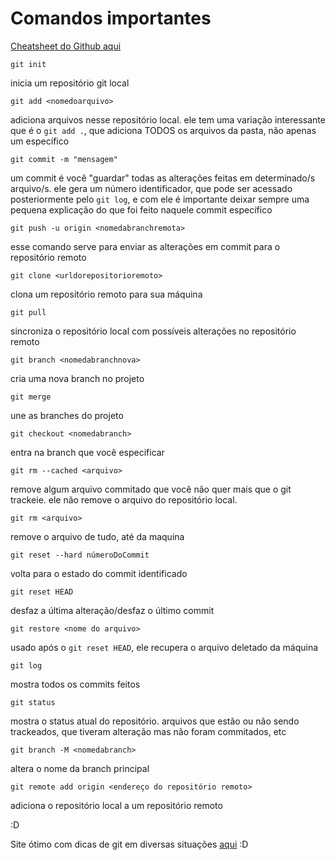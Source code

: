 # Comandos importantes

[Cheatsheet do Github aqui](https://education.github.com/git-cheat-sheet-education.pdf)

`git init`

inicia um repositório git local

`git add <nomedoarquivo>` 

adiciona arquivos nesse repositório local. ele tem uma variação interessante que é o `git add .`, que adiciona TODOS os arquivos da pasta, não apenas um específico

`git commit -m "mensagem"` 

um commit é você "guardar" todas as alterações feitas em determinado/s arquivo/s. ele gera um número identificador, que pode ser acessado posteriormente pelo `git log`, e com ele é importante deixar sempre uma pequena explicação do que foi feito naquele commit específico

`git push -u origin <nomedabranchremota>`

esse comando serve para enviar as alterações em commit para o repositório remoto

`git clone <urldorepositorioremoto>` 

clona um repositório remoto para sua máquina

`git pull` 

sincroniza o repositório local com possíveis alterações no repositório remoto

`git branch <nomedabranchnova>` 

cria uma nova branch no projeto

`git merge`

une as branches do projeto

`git checkout <nomedabranch>`

entra na branch que você especificar

`git rm --cached <arquivo>`

remove algum arquivo commitado que você não quer mais que o git trackeie. ele não remove o arquivo do repositório local.

`git rm <arquivo>`

remove o arquivo de tudo, até da maquina

`git reset --hard númeroDoCommit`

volta para o estado do commit identificado

`git reset HEAD` 

desfaz a última alteração/desfaz o último commit

`git restore <nome do arquivo>`

usado após o `git reset HEAD`, ele recupera o arquivo deletado da máquina

`git log`

mostra todos os commits feitos

`git status`

mostra o status atual do repositório. arquivos que estão ou não sendo trackeados, que tiveram alteração mas não foram commitados, etc

`git branch -M <nomedabranch>`

altera o nome da branch principal

`git remote add origin <endereço do repositório remoto>`

adiciona o repositório local a um repositório remoto

:D

Site ótimo com dicas de git em diversas situações [aqui](https://sethrobertson.github.io/GitFixUm/fixup.html#remove_last) :D